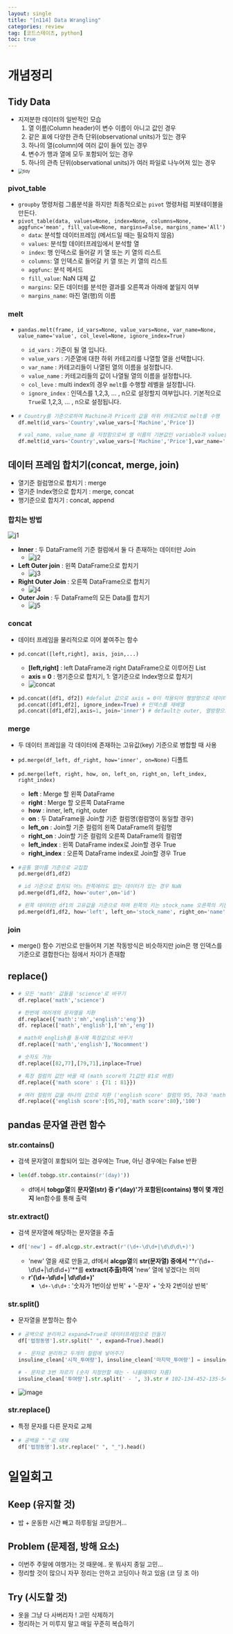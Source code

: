 ```yaml
---
layout: single
title: "[n114] Data Wrangling"
categories: review
tag: [코드스테이츠, python]
toc: true
---
```










# 개념정리



## Tidy Data

- 지저분한 데이터의 일반적인 모습
  1. 열 이름(Column header)이 변수 이름이 아니고 값인 경우
  2. 같은 표에 다양한 관측 단위(observational units)가 있는 경우
  3. 하나의 열(column)에 여러 값이 들어 있는 경우
  4. 변수가 행과 열에 모두 포함되어 있는 경우
  5. 하나의 관측 단위(observational units)가 여러 파일로 나누어져 있는 경우
- <img src="https://user-images.githubusercontent.com/97875918/183450456-09ebc82d-cb4a-41b6-88be-73c94c6511cc.png" alt="tidy" style="zoom:67%;" />

### pivot_table

- `groupby` 명령처럼 그룹분석을 하지만 최종적으로는 `pivot` 명령처럼 피봇테이블을 만든다.
- `pivot_table(data, values=None, index=None, columns=None, aggfunc='mean', fill_value=None, margins=False, margins_name='All')`
  - `data`: 분석할 데이터프레임 (메서드일 때는 필요하지 않음)
  - `values`: 분석할 데이터프레임에서 분석할 열
  - `index`: 행 인덱스로 들어갈 키 열 또는 키 열의 리스트
  - `columns`: 열 인덱스로 들어갈 키 열 또는 키 열의 리스트
  - `aggfunc`: 분석 메서드
  - `fill_value`: NaN 대체 값
  - `margins`: 모든 데이터를 분석한 결과를 오른쪽과 아래에 붙일지 여부
  - `margins_name`: 마진 열(행)의 이름



### melt

- `pandas.melt(frame, id_vars=None, value_vars=None, var_name=None, value_name='value', col_level=None, ignore_index=True)`

  - `id_vars` : 기준이 될 열 입니다.
  - `value_vars` : 기준열에 대한 하위 카테고리를 나열할 열을 선택합니다.
  - `var_name` : 카테고리들이 나열된 열의 이름을 설정합니다.
  - `value_name` : 카테고리들의 값이 나열될 열의 이름을 설정합니다.
  - `col_leve` : multi index의 경우 `melt`를 수행할 레벨을 설정합니다.
  - `ignore_index` : 인덱스를 1,2,3, ... , n으로 설정할지 여부입니다. 기본적으로 `True`로 1,2,3, ... , n으로 설정됩니다.

- ```python
  # Country를 기준으로하여 Machine과 Price의 값을 하위 카데고리로 melt를 수행
  df.melt(id_vars='Country',value_vars=['Machine','Price'])
  
  # val_name, value_name 을 지정함으로써 열 이름의 기본값인 variable과 value를 원하는 값으로 변경
  df.melt(id_vars='Country',value_vars=['Machine','Price'],var_name='Category',value_name='val')
  ```

  





## 데이터 프레임 합치기(concat, merge, join)

- 열기준 컬럼명으로 합치기 : merge
- 열기준 Index명으로 합치기 : merge, concat
- 행기준으로 합치기 : concat, append



### 합치는 방법

![j1](https://user-images.githubusercontent.com/97875918/183449438-bc03e279-2d82-427a-97d7-d8cd9cc56b53.png)

- **Inner** : 두 DataFrame의 기준 컬럼에서 둘 다 존재하는 데이터만 Join
  - ![j2](https://user-images.githubusercontent.com/97875918/183449447-d5c442c7-a369-4e15-955a-3c92ee2bf6de.png)
- **Left Outer join** : 왼쪽 DataFrame으로 합치기
  - ![j3](https://user-images.githubusercontent.com/97875918/183449449-4785cfb9-1ba9-4a06-98a6-4d74e4b7335e.png)
- **Right Outer Join** : 오른쪽 DataFrame으로 합치기
  - ![j4](https://user-images.githubusercontent.com/97875918/183449453-18e7d438-7a39-4147-89b2-1232525849ae.png)
- **Outer Join** : 두 DataFrame의 모든 Data를 합치기
  - ![j5](https://user-images.githubusercontent.com/97875918/183449454-f8a16ce8-2405-4424-9a21-b3e8a86fcba3.png)



### concat

- 데이터 프레임을 물리적으로 이어 붙여주는 함수

- `pd.concat([left,right], axis, join,...)`

  - **[left,right]** : left DataFrame과 right DataFrame으로 이루어진 List
  - **axis = 0** : 행기준으로 합치기, 1: 열기준으로 Index명으로 합치기
  - ![concat](https://user-images.githubusercontent.com/97875918/183448560-691d9094-06cf-4bcf-b4b0-14a90ff3bf2c.png)

- ```python
  pd.concat([df1, df2]) #defalut 값으로 axis = 0이 적용되어 행방향으로 데이터프레임을 이어붙임
  pd.concat([df1,df2], ignore_index=True) # 인덱스를 재배열
  pd.concat([df1,df2],axis=1, join='inner') # default는 outer, 열방향으로 합치기
  ```

  

### merge

- 두 데이터 프레임을 각 데이터에 존재하는 고유값(key) 기준으로 병합할 때 사용

- `pd.merge(df_left, df_right, how='inner', on=None)` 디폴트

- `pd.merge(left, right, how, on, left_on, right_on, left_index, right_index)`

  - **left** : Merge 할 왼쪽 DataFrame
  - **right** : Merge 할 오른쪽 DataFrame
  - **how** : inner, left, right, outer
  - **on** : 두 DataFrame을 Join할 기준 컬럼명(컬럼명이 동일할 경우)
  - **left_on** : Join할 기준 컬럼의 왼쪽 DataFrame의 컬럼명
  - **right_on** : Join할 기준 컬럼의 오른쪽 DataFrame의 컬럼명
  - **left_index** : 왼쪽 DataFrame index로 Join할 경우 True
  - **right_index** : 오른쪽 DataFrame index로 Join할 경우 True

- ```python
  #공통 열이름 기준으로 교집합
  pd.merge(df1,df2)
  
  # id 기준으로 합치되 어느 한쪽에라도 없는 데이터가 있는 경우 NaN
  pd.merge(df1,df2, how='outer',on='id')
  
  # 왼쪽 데이터인 df1의 고유값을 기준으로 하며 왼쪽의 키는 stock_name 오른쪽의 키는 name
  pd.merge(df1,df2, how='left', left_on='stock_name', right_on='name')
  ```



### join

- merge() 함수 기반으로 만들어져 기본 작동방식은 비슷하지만 join은 행 인덱스를 기준으로 결합한다는 점에서 차이가 존재함







## replace()

- ```python
  # 모든 'math' 값들을 'science'로 바꾸기
  df.replace('math','science')
  
  # 한번에 여러개의 문자열을 치환
  df.replace({'math':'mh','english':'eng'})
  df. replace(['math','english'],['mh','eng'])
  
  # math와 english를 동시에 특정값으로 바꾸기
  df.replace(['math','english'],'Nocomment')
  
  # 숫자도 가능
  df.replace([82,77],[79,71],inplace=True)
  
  # 특정 컬럼의 값만 바꿀 때 (math score의 71값만 81로 바뀜)
  df.replace({'math score' : {71 : 81}})
  
  # 여러 컬럼의 값을 하나의 값으로 치환 ('english score' 컬럼의 95, 70과 'math score' 컬럼의 80을 모두 100점)
  df.replace({'english score':[95,70],'math score':80},'100')
  ```







## pandas 문자열 관련 함수

### str.contains()

- 검색 문자열이 포함되어 있는 경우에는 True, 아닌 경우에는 False 반환

- ```python
  len(df.tobgp.str.contains(r'(day)'))
  ```

  - df에서 **tobgp열**의 **문자열(str) 중** **r'(day)'가 포함된(contains) 행이 몇 개인지** len함수를 통해 출력

### str.extract()

- 검색 문자열에 해당하는 문자열을 추출

- ```python
  df['new'] = df.alcgp.str.extract(r'(\d+-\d\d+|\d\d\d\+)')
  ```

  - 'new' 열을 새로 만들고, df에서 **alcgp열**의 **str(문자열) 중에서** **r'(\d+-\d\d+|\d\d\d\+)'**를 **extract(추출)하여** 'new' 열에 넣겠다는 의미
  - **r'(\d+-\d\d+| \d\d\d\+)'**  
    - `\d+-\d\d+` : '숫자가 1번이상 반복' + '-문자' + '숫자 2번이상 반복'



### str.split()

- 문자열을 분할하는 함수

- ```python
  # 공백으로 분리하고 expand=True로 데이터프레임으로 만들기
  df['법정동명'].str.split(" ", expand=True).head()
  
  # - 문자로 분리하고 두개의 컬럼에 넣어주기
  insuline_clean['시작_투여량'], insuline_clean['마지막_투여량'] = insuline_clean['투여량'].str.split(' - ', 1).str
  
  # - 문자로 3번 자르기 (숫자 지정안할 때는 - 나올때마다 자름)
  insuline_clean['투여량'].str.split(' - ', 3).str # 102-134-452-135-546 인 경우 102,134,452,135-546
  ```

- ![image](https://user-images.githubusercontent.com/97875918/183459762-80ddb5b7-6b08-45a0-912a-075db46bfc57.png)



### str.replace()

- 특정 문자를 다른 문자로 교체

- ```python
  # 공백을 "_"로 대체
  df['법정동명'].str.replace(" ", "_").head()
  ```







# 일일회고



## Keep (유지할 것)

- 밥 + 운동한 시간 빼고 하루죙일 코딩한거...



## Problem (문제점, 방해 요소)

-  이번주 주말에 여행가는 것 때문에.. 옷 뭐사지 종일 고민...
-  정리할 것이 많으니 자꾸 정리는 안하고 코딩이나 하고 있음 (코 딩 조 아)



## Try (시도할 것)

- 옷을 그냥 다 사버리자 ! 고민 삭제하기
- 정리하는 거 미루지 말고 매일 꾸준히 복습하기

